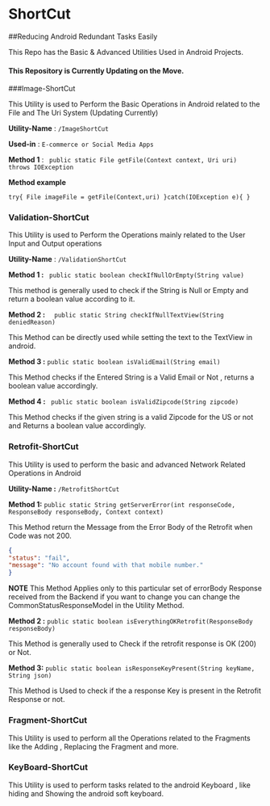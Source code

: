 # ShortCut

##Reducing Android Redundant Tasks Easily

This Repo has the Basic &amp; Advanced Utilities Used in Android Projects.

#### This Repository is Currently Updating on the Move.

###Image-ShortCut

This Utility is used to Perform the Basic Operations in Android related to the 
File and The Uri System (Updating Currently)

**Utility-Name** : `/ImageShortCut`

**Used-in** : `E-commerce or Social Media Apps`

**Method 1** : ` public static File getFile(Context context, Uri uri) 
throws IOException`

**Method example**

`try{ File imageFile = getFile(Context,uri)
}catch(IOException e){
}`

### Validation-ShortCut

This Utility is used to Perform the Operations mainly related to the 
User Input and Output operations

**Utility-Name** : `/ValidationShortCut`

**Method 1 :** ` public static boolean checkIfNullOrEmpty(String value)`

This method is generally used to check if the String is Null or Empty and return
a boolean value according to it.

**Method 2 :** `  public static String checkIfNullTextView(String deniedReason)`

This Method can be directly used while setting the text to the TextView in android.

**Method 3 :** `public static boolean isValidEmail(String email)`

This Method checks if the Entered String is a Valid Email or Not , returns a boolean value accordingly.

**Method 4 :** ` public static boolean isValidZipcode(String zipcode)`

This Method checks if the given string is a valid Zipcode for the US or not and Returns a boolean value accordingly.


### Retrofit-ShortCut

This Utility is used to perform the basic and advanced Network Related Operations in Android

**Utility-Name :** `/RetrofitShortCut`

**Method 1:** `public static String getServerError(int responseCode, ResponseBody responseBody, Context context)`

This Method return the Message from the Error Body of the Retrofit when Code was not 200.

```json
{
"status": "fail",
"message": "No account found with that mobile number."
}
```
**NOTE** This Method Applies only to this particular set of errorBody Response received from the Backend
if you want to change you can change the CommonStatusResponseModel in the Utility Method.

**Method 2 :** `public static boolean isEverythingOKRetrofit(ResponseBody responseBody)`

This Method is generally used to Check if the retrofit response is OK (200) or Not.

**Method 3:** `public static boolean isResponseKeyPresent(String keyName, String json)`

This Method is Used to check if the a response Key is present in the Retrofit Response or not.

### Fragment-ShortCut

This Utility is used to perform all the Operations related to the Fragments like the Adding , Replacing the Fragment 
and more.

### KeyBoard-ShortCut

This Utility is used to perform tasks related to the android Keyboard , like hiding and Showing the
android soft keyboard.




